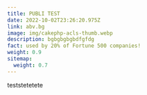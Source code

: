 ```yaml
---
title: PUBLI TEST
date: 2022-10-02T23:26:20.975Z
link: abv.bg
image: img/cakephp-acls-thumb.webp
description: bgbgbgbgbdfgfdg
fact: used by 20% of Fortune 500 companies!
weight: 0.9
sitemap:
  weight: 0.7
---
```

t﻿eststetetete
